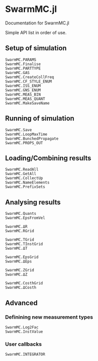 # SwarmMC.jl

Documentation for SwarmMC.jl

Simple API list in order of use.

## Setup of simulation

```@docs
SwarmMC.PARAMS
SwarmMC.Finalise
SwarmMC.PARTTYPE
SwarmMC.GAS
SwarmMC.CreateCollFreq
SwarmMC.CF_STYLE_ENUM
SwarmMC.ISS_ENUM
SwarmMC.GNS_ENUM
SwarmMC.MEAS_BIN
SwarmMC.MEAS_QUANT
SwarmMC.MakeSaveName
```

## Running of simulation

```@docs
SwarmMC.Save
SwarmMC.LoopMaxTime
SwarmMC.BunchedPropagate
SwarmMC.PROPS_OUT
```

## Loading/Combining results

```@docs
SwarmMC.ReadAll
SwarmMC.GetAll
SwarmMC.CollectUp
SwarmMC.NameElements
SwarmMC.PrefixSets

```

## Analysing results

```@docs
SwarmMC.Quants
SwarmMC.EpsFromVel

SwarmMC.ΔR
SwarmMC.RGrid

SwarmMC.TGrid
SwarmMC.TInstGrid
SwarmMC.ΔT

SwarmMC.EpsGrid
SwarmMC.ΔEps

SwarmMC.ZGrid
SwarmMC.ΔZ

SwarmMC.CosthGrid
SwarmMC.ΔCosth
```

## Advanced

### Definining new measurement types

```@docs
SwarmMC.Log2Fac
SwarmMC.InstValue
```

### User callbacks

```@docs
SwarmMC.INTEGRATOR
```
